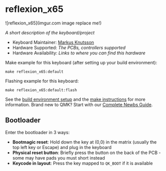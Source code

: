 # reflexion_x65

![reflexion_x65](imgur.com image replace me!)

*A short description of the keyboard/project*

* Keyboard Maintainer: [Markus Knutsson](https://github.com/TweetyDaBird)
* Hardware Supported: *The PCBs, controllers supported*
* Hardware Availability: *Links to where you can find this hardware*

Make example for this keyboard (after setting up your build environment):

    make reflexion_x65:default

Flashing example for this keyboard:

    make reflexion_x65:default:flash

See the [build environment setup](https://docs.qmk.fm/#/getting_started_build_tools) and the [make instructions](https://docs.qmk.fm/#/getting_started_make_guide) for more information. Brand new to QMK? Start with our [Complete Newbs Guide](https://docs.qmk.fm/#/newbs).

## Bootloader

Enter the bootloader in 3 ways:

* **Bootmagic reset**: Hold down the key at (0,0) in the matrix (usually the top left key or Escape) and plug in the keyboard
* **Physical reset button**: Briefly press the button on the back of the PCB - some may have pads you must short instead
* **Keycode in layout**: Press the key mapped to `QK_BOOT` if it is available
